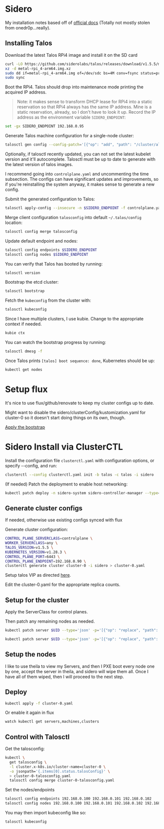 # Sidero

My installation notes based off of [official docs](https://www.sidero.dev/v0.5/guides/sidero-on-rpi4/) (Totally not mostly stolen from onedr0p...really).

## Installing Talos

Download the latest Talos RPi4 image and install it on the SD card
```sh
curl -LO https://github.com/siderolabs/talos/releases/download/v1.5.5/metal-rpi_generic-arm64.raw.xz
xz -d metal-rpi_4-arm64.img.xz
sudo dd if=metal-rpi_4-arm64.img of=/dev/sdc bs=4M conv=fsync status=progress
sudo sync
```

Boot the RPi4. Talos should drop into maintenance mode printing the acquired IP address.
> Note: it makes sense to transform DHCP lease for RPi4 into a static reservation so that RPi4 always has the same IP address.
Mine is a static reservation, already, so I don't have to look it up.
Record the IP address as the environment variable `SIDERO_ENDPOINT`:

```sh
set -gx SIDERO_ENDPOINT 192.168.0.95
```

Generate Talos machine configuration for a single-node cluster:

```sh
talosctl gen config --config-patch='[{"op": "add", "path": "/cluster/allowSchedulingOnMasters", "value": true},{"op": "replace", "path": "/machine/install/disk", "value": "/dev/mmcblk0"},{"op": "replace", "path": "/machine/kubelet/image", "value": "ghcr.io/siderolabs/kubelet:v1.28.3"}]' sidero https://$SIDERO_ENDPOINT:6443/
```
Optionally, if talosctl recently updated, you can not set the latest kubelet version and it'll autocomplete.
Talosctl must be up to date to generate with the latest version of talos images.

I recommend going into `controlplane.yaml` and uncommenting the time subsection.
The configs can have significant updates and improvements, so if you're reinstalling the system anyway, it makes sense to generate a new config.

Submit the generated configuration to Talos:

```sh
talosctl apply-config --insecure -n $SIDERO_ENDPOINT -f controlplane.yaml
```

Merge client configuration `talosconfig` into default `~/.talos/config` location:

```sh
talosctl config merge talosconfig
```

Update default endpoint and nodes:

```sh
talosctl config endpoints $SIDERO_ENDPOINT
talosctl config nodes $SIDERO_ENDPOINT
```

You can verify that Talos has booted by running:

```sh
talosctl version
```

Bootstrap the etcd cluster:

```sh
talosctl bootstrap
```

Fetch the `kubeconfig` from the cluster with:

```sh
talosctl kubeconfig
```

Since I have multiple clusters, I use kubie. Change to the appropriate context if needed.
```sh
kubie ctx
```

You can watch the bootstrap progress by running:

```sh
talosctl dmesg -f
```

Once Talos prints `[talos] boot sequence: done`, Kubernetes should be up:

```sh
kubectl get nodes
```

# Setup flux
It's nice to use flux/github/renovate to keep my cluster configs up to date.

Might want to disable the sidero/clusterConfig/kustomization.yaml for cluster-0 so it doesn't start doing things on its own, though.

[Apply the bootstrap](/cluster/bootstrap/readme.md)

# Sidero Install via ClusterCTL
Install the configuration file `clusterctl.yaml` with configuration options, or specify --config, and run:
```sh
clusterctl --config clusterctl.yaml init -b talos -c talos -i sidero
```

(If needed) Patch the deployment to enable host networking:

```sh
kubectl patch deploy -n sidero-system sidero-controller-manager --type='json' -p='[{"op": "add", "path": "/spec/template/spec/hostNetwork", "value": true}]'
```


## Generate cluster configs

If needed, otherwise use existing configs synced with flux

Generate cluster configuration:
```sh
CONTROL_PLANE_SERVERCLASS=controlplane \
WORKER_SERVERCLASS=any \
TALOS_VERSION=v1.5.5 \
KUBERNETES_VERSION=v1.28.3 \
CONTROL_PLANE_PORT=6443 \
CONTROL_PLANE_ENDPOINT=192.168.0.90 \
clusterctl generate cluster cluster-0 -i sidero > cluster-0.yaml
```

Setup talos VIP as directed [here](https://www.sidero.dev/docs/v0.4/resource-configuration/metadata/#talos-machine-configuration).

Edit the cluster-0.yaml for the appropriate replica counts.

## Setup for the cluster

Apply the ServerClass for control planes.

Then patch any remaining nodes as needed.

```sh
kubectl patch server $UID --type='json' -p='[{"op": "replace", "path": "/machine/install", "value": {"disk": "/dev/sda"} }]'
```

```sh
kubectl patch server $UID --type='json' -p='[{"op": "replace", "path": "/spec/accepted", "value": true}]'
```

## Setup the nodes

I like to use theila to view my Servers, and then I PXE boot every node one by one, accept the server in theila, and sidero will wipe them all. Once I have all of them wiped, then I will proceed to the next step.

## Deploy

```sh
kubectl apply -f cluster-0.yaml
```
Or enable it again in flux

```sh
watch kubectl get servers,machines,clusters
```


## Control with Talosctl

Get the talosconfig:
```sh
kubectl \
  get talosconfig \
  -l cluster.x-k8s.io/cluster-name=cluster-0 \
  -o jsonpath='{.items[0].status.talosConfig}' \
  > cluster-0-talosconfig.yaml
  talosctl config merge cluster-0-talosconfig.yaml
```

Set the nodes/endpoints
```sh
talosctl config endpoints 192.168.0.100 192.168.0.101 192.168.0.102
talosctl config nodes 192.168.0.100 192.168.0.101 192.168.0.102 192.168.0.103 192.168.0.104 192.168.0.105
```

You may then import kubeconfig like so:
```sh
talosctl kubeconfig
```
